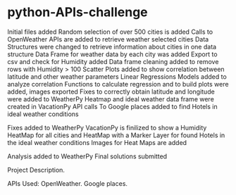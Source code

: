 # python-APIs-challenge
Initial files added
Random selection of over 500 cities is added
Calls to OpenWeather APIs are added to retrieve weather selected cities
Data Structures were changed to retrieve information about cities in one data structure
Data Frame for weather data by each city was added
Export to csv and check for Humidity added
Data frame cleaning added to remove rows with Humidity > 100
Scatter Plots added to show correlation between latitude and other weather parameters
Linear Regressions Models added to analyze correlation
Functions to calculate regression and to build plots were added, images exported
Fixes to correctly obtain latitude and longitude were added to WeatherPy
Heatmap and ideal weather data frame were created in VacationPy
API calls To Google places added to find Hotels in ideal weather conditions

Fixes added to WeatherPy
VacationPy is finilized to show a Humidity HeatMap for all cities and HeatMap with a Marker Layer for found Hotels in the ideal weather conditions
Images for Heat Maps are added

Analysis added to WeatherPy
Final solutions submitted

Project Description.


APIs Used:
OpenWeather.
Google places.